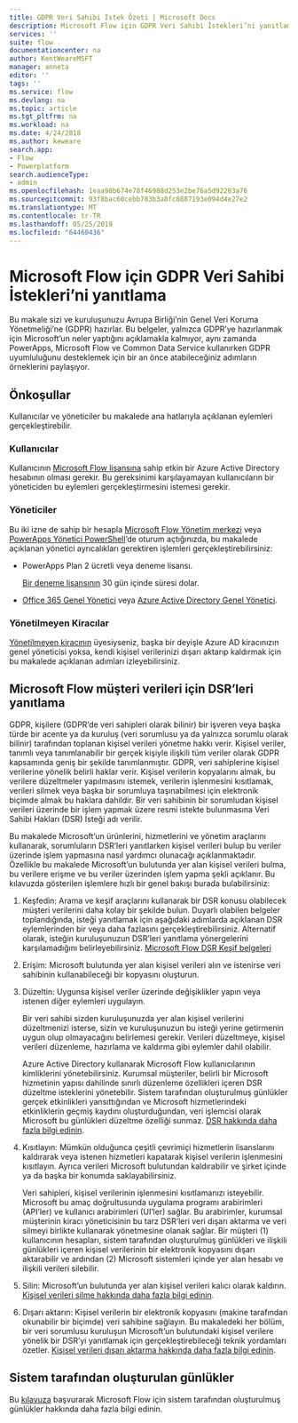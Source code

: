 ```yaml
---
title: GDPR Veri Sahibi İstek Özeti | Microsoft Docs
description: Microsoft Flow için GDPR Veri Sahibi İstekleri’ni yanıtlamayı öğrenin.
services: ''
suite: flow
documentationcenter: na
author: KentWeareMSFT
manager: anneta
editor: ''
tags: ''
ms.service: flow
ms.devlang: na
ms.topic: article
ms.tgt_pltfrm: na
ms.workload: na
ms.date: 4/24/2018
ms.author: keweare
search.app:
- Flow
- Powerplatform
search.audienceType:
- admin
ms.openlocfilehash: 1eaa98b674e78f46988d253e2be76a5d92283a76
ms.sourcegitcommit: 93f8bac60cebb783b3a8fc8887193e094d4e27e2
ms.translationtype: MT
ms.contentlocale: tr-TR
ms.lasthandoff: 05/25/2019
ms.locfileid: "64460436"
---
```

# <a name="responding-to-gdpr-data-subject-requests-for-microsoft-flow"></a>Microsoft Flow için GDPR Veri Sahibi İstekleri’ni yanıtlama

Bu makale sizi ve kuruluşunuzu Avrupa Birliği’nin Genel Veri Koruma Yönetmeliği’ne (GDPR) hazırlar. Bu belgeler, yalnızca GDPR’ye hazırlanmak için Microsoft’un neler yaptığını açıklamakla kalmıyor, aynı zamanda PowerApps, Microsoft Flow ve Common Data Service kullanırken GDPR uyumluluğunu desteklemek için bir an önce atabileceğiniz adımların örneklerini paylaşıyor.

## <a name="prerequisites"></a>Önkoşullar

Kullanıcılar ve yöneticiler bu makalede ana hatlarıyla açıklanan eylemleri gerçekleştirebilir.

### <a name="users"></a>Kullanıcılar

Kullanıcının [Microsoft Flow lisansına](https://preview.flow.microsoft.com/pricing/) sahip etkin bir Azure Active Directory hesabının olması gerekir. Bu gereksinimi karşılayamayan kullanıcıların bir yöneticiden bu eylemleri gerçekleştirmesini istemesi gerekir.

### <a name="administrators"></a>Yöneticiler

Bu iki izne de sahip bir hesapla [Microsoft Flow Yönetim merkezi](https://admin.flow.microsoft.com/)  veya [PowerApps Yönetici PowerShell](https://go.microsoft.com/fwlink/?linkid=871804)’de oturum açtığınızda, bu makalede açıklanan yönetici ayrıcalıkları gerektiren işlemleri gerçekleştirebilirsiniz:

- PowerApps Plan 2 ücretli veya deneme lisansı.

    [Bir deneme lisansının](http://web.powerapps.com/trial) 30 gün içinde süresi dolar.

- [Office 365 Genel Yönetici](https://support.office.com/article/assign-admin-roles-in-office-365-for-business-eac4d046-1afd-4f1a-85fc-8219c79e1504) veya [Azure Active Directory Genel Yönetici](https://docs.microsoft.com/azure/active-directory/active-directory-assign-admin-roles-azure-portal).

### <a name="unmanaged-tenants"></a>Yönetilmeyen Kiracılar
[Yönetilmeyen kiracının](https://docs.microsoft.com/azure/active-directory/domains-admin-takeover) üyesiyseniz, başka bir deyişle Azure AD kiracınızın genel yöneticisi yoksa, kendi kişisel verilerinizi dışarı aktarıp kaldırmak için bu makalede açıklanan adımları izleyebilirsiniz. 

## <a name="responding-to-dsrs-for-microsoft-flow-customer-data"></a>Microsoft Flow müşteri verileri için DSR’leri yanıtlama

GDPR, kişilere (GDPR’de veri sahipleri olarak bilinir) bir işveren veya başka türde bir acente ya da kuruluş (veri sorumlusu ya da yalnızca sorumlu olarak bilinir) tarafından toplanan kişisel verileri yönetme hakkı verir. Kişisel veriler, tanımlı veya tanımlanabilir bir gerçek kişiyle ilişkili tüm veriler olarak GDPR kapsamında geniş bir şekilde tanımlanmıştır. GDPR, veri sahiplerine kişisel verilerine yönelik belirli haklar verir. Kişisel verilerin kopyalarını almak, bu verilere düzeltmeler yapılmasını istemek, verilerin işlenmesini kısıtlamak, verileri silmek veya başka bir sorumluya taşınabilmesi için elektronik biçimde almak bu haklara dahildir. Bir veri sahibinin bir sorumludan kişisel verileri üzerinde bir işlem yapmak üzere resmi istekte bulunmasına Veri Sahibi Hakları (DSR) İsteği adı verilir.

Bu makalede Microsoft’un ürünlerini, hizmetlerini ve yönetim araçlarını kullanarak, sorumluların DSR’leri yanıtlarken kişisel verileri bulup bu veriler üzerinde işlem yapmasına nasıl yardımcı olunacağı açıklanmaktadır. Özellikle bu makalede Microsoft’un bulutunda yer alan kişisel verileri bulma, bu verilere erişme ve bu veriler üzerinden işlem yapma şekli açıklanır. Bu kılavuzda gösterilen işlemlere hızlı bir genel bakışı burada bulabilirsiniz:

1. Keşfedin: Arama ve keşif araçlarını kullanarak bir DSR konusu olabilecek müşteri verilerini daha kolay bir şekilde bulun. Duyarlı olabilen belgeler toplandığında, isteği yanıtlamak için aşağıdaki adımlarda açıklanan DSR eylemlerinden bir veya daha fazlasını gerçekleştirebilirsiniz. Alternatif olarak, isteğin kuruluşunuzun DSR’leri yanıtlama yönergelerini karşılamadığını belirleyebilirsiniz. [Microsoft Flow DSR Keşif belgeleri](gdpr-dsr-discovery.md)

1. Erişim: Microsoft bulutunda yer alan kişisel verileri alın ve istenirse veri sahibinin kullanabileceği bir kopyasını oluşturun.

1. Düzeltin: Uygunsa kişisel veriler üzerinde değişiklikler yapın veya istenen diğer eylemleri uygulayın.

    Bir veri sahibi sizden kuruluşunuzda yer alan kişisel verilerini düzeltmenizi isterse, sizin ve kuruluşunuzun bu isteği yerine getirmenin uygun olup olmayacağını belirlemesi gerekir.  Verileri düzeltmeye, kişisel verileri düzenleme, hazırlama ve kaldırma gibi eylemler dahil olabilir.

    Azure Active Directory kullanarak Microsoft Flow kullanıcılarının kimliklerini yönetebilirsiniz. Kurumsal müşteriler, belirli bir Microsoft hizmetinin yapısı dahilinde sınırlı düzenleme özellikleri içeren DSR düzeltme isteklerini yönetebilir.  Sistem tarafından oluşturulmuş günlükler gerçek etkinlikleri yansıttığından ve Microsoft hizmetlerindeki etkinliklerin geçmiş kaydını oluşturduğundan, veri işlemcisi olarak Microsoft bu günlükleri düzeltme özelliği sunmaz.  [DSR hakkında daha fazla bilgi edinin](https://docs.microsoft.com/microsoft-365/compliance/gdpr-dsr-azure).

1. Kısıtlayın: Mümkün olduğunca çeşitli çevrimiçi hizmetlerin lisanslarını kaldırarak veya istenen hizmetleri kapatarak kişisel verilerin işlenmesini kısıtlayın. Ayrıca verileri Microsoft bulutundan kaldırabilir ve şirket içinde ya da başka bir konumda saklayabilirsiniz.

    Veri sahipleri, kişisel verilerinin işlenmesini kısıtlamanızı isteyebilir.  Microsoft bu amaç doğrultusunda uygulama programı arabirimleri (API’ler) ve kullanıcı arabirimleri (UI’ler) sağlar.  Bu arabirimler, kurumsal müşterinin kiracı yöneticisinin bu tarz DSR’leri veri dışarı aktarma ve veri silmeyi birlikte kullanarak yönetmesine olanak sağlar. Bir müşteri (1) kullanıcının hesapları, sistem tarafından oluşturulmuş günlükleri ve ilişkili günlükleri içeren kişisel verilerinin bir elektronik kopyasını dışarı aktarabilir ve ardından (2) Microsoft sistemleri içinde yer alan hesabı ve ilişkili verileri silebilir.

1. Silin: Microsoft’un bulutunda yer alan kişisel verileri kalıcı olarak kaldırın. [Kişisel verileri silme hakkında daha fazla bilgi edinin](gdpr-dsr-delete.md).

1. Dışarı aktarın: Kişisel verilerin bir elektronik kopyasını (makine tarafından okunabilir bir biçimde) veri sahibine sağlayın. Bu makaledeki her bölüm, bir veri sorumlusu kuruluşun Microsoft’un bulutundaki kişisel verilere yönelik bir DSR’yi yanıtlamak için gerçekleştirebileceği teknik yordamları özetler. [Kişisel verileri dışarı aktarma hakkında daha fazla bilgi edinin](gdpr-dsr-export.md).

## <a name="system-generated-logs"></a>Sistem tarafından oluşturulan günlükler

Bu [kılavuza](https://docs.microsoft.com/powerapps/administrator/powerapps-gdpr-dsr-guide-systemlogs) başvurarak Microsoft Flow için sistem tarafından oluşturulmuş günlükler hakkında daha fazla bilgi edinin.
